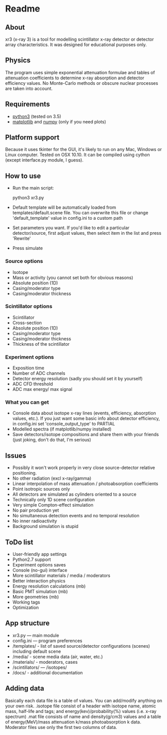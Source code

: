 # Readme

## About

xr3 (x-ray 3) is a tool for modelling scintillator x-ray detector or detector array characteristics.
It was designed for educational purposes only.

## Physics

The program uses simple exponential attenuation formulae and tables of attenuation coefficients to determine x-ray absorption and detector efficiency values. No Monte-Carlo methods or obscure nuclear processes are taken into account.

## Requirements

- [python3](https://www.python.org) (tested on 3.5)
- [matplotlib](http://matplotlib.org) and [numpy](http://www.numpy.org) (only if you need plots)

## Platform support

Because it uses tkinter for the GUI, it's likely to run on any Mac, Windows or Linux computer. Tested on OSX 10.10. It can be compiled using cython (except interface.py module, I guess).

## How to use

- Run the main script:

	python3 xr3.py

- Default template will be automatically loaded from templates/default.scene file. You can overwrite this file or change 'default_template' value in config.ini to a custom path
- Set parameters you want. If you'd like to edit a particular detector/source, first adjust values, then select item in the list and press 'Rewrite'
- Press simulate

### Source options

- Isotope
- Mass or activity (you cannot set both for obvious reasons)
- Absolute position (1D)
- Casing/moderator type
- Casing/moderator thickness

### Scintillator options

- Scintillator
- Cross-section
- Absolute position (1D)
- Casing/moderator type
- Casing/moderator thickness
- Thickness of the scintillator

### Experiment options

- Exposition time
- Number of ADC channels
- Detector energy resolution (sadly you should set it by yourself)
- ADC CFD threshold
- ADC max energy/ max signal

### What you can get

- Console data about isotope x-ray lines (events, efficiency, absorption values, etc.). If you just want some basic info about detector efficiency, in config.ini set 'console_output_type' to PARTIAL
- Modelled spectra (if matplotlib/numpy installed)
- Save detectors/isotope compositions and share them with your friends (just joking, don't do that, I'm serious)

## Issues

- Possibly it won't work properly in very close source-detector relative positioning.
- No other radiation (excl x-ray/gamma)
- Linear interpolation of mass attenuation / photoabsorption coefficients
- Point isotropic sources only
- All detectors are simulated as cylinders oriented to a source
- Technically only 1D scene configuration
- Very simple Compton-effect simulation
- No pair production yet
- No simultaneous detection events and no temporal resolution
- No inner radioactivity
- Background simulation is stupid

## ToDo list

- User-friendly app settings
- Python2.7 support
- Experiment options saves
- Console (no-gui) interface
- More scintillator materials / media / moderators
- Better interaction physics
- Energy resolution calculations (mb)
- Basic PMT simulation (mb)
- More geometries (mb)
- Working tags
- Optimization

## App structure

- xr3.py — main module
- config.ini — program preferences
- /templates/ - list of saved source/detector configurations (scenes) including default scene
- /media/ - scene media data (air, water, etc.)
- /materials/ - moderators, cases
- /scintillators/
— /isotopes/
- /docs/ - additional documentation

## Adding data

Basically each data file is a table of values. You can add/modify anything on your own risk.
.isotope file consist of a header with isotope name, atomic mass, half-life and tags; and energy(kev)/probability(%) values (i.e. x-ray spectrum)
.mat file consists of name and density(g/cm3) values and a table of energy(MeV)/mass attenuation k/mass photoabsorption k data. Moderator files use only the first two columns of data.
